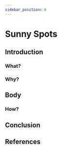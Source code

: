 ```yaml
---
sidebar_position: 8
---
```


 # Sunny Spots

 ## Introduction

### What?

### Why?

## Body

### How?

## Conclusion

## References